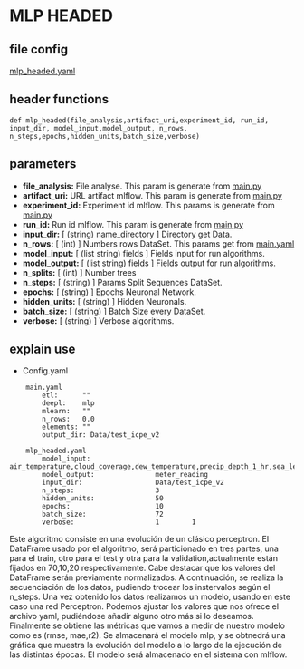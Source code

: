 # MLP HEADED
## file config
[mlp_headed.yaml](../Config/mlp_headed.yaml)

## header functions

~~~
def mlp_headed(file_analysis,artifact_uri,experiment_id, run_id, input_dir, model_input,model_output, n_rows,
n_steps,epochs,hidden_units,batch_size,verbose)
~~~

## parameters
*   **file_analysis:** File analyse. This param is generate from [main.py](../main.py)
*   **artifact_uri:** URL artifact mlflow. This param is generate from [main.py](../main.py)
*   **experiment_id:** Experiment id mlflow. This params is generate from [main.py](../main.py)
*   **run_id:** Run id mlflow. This param is generate from [main.py](../main.py)
*   **input_dir:** [ (string) name_directory ] Directory get Data.
*   **n_rows:** [ (int) ] Numbers rows DataSet. This params get from [main.yaml](main.yaml)
*   **model_input:** [ (list string) fields ] Fields input for run algorithms.
*   **model_output:** [ (list string) fields ] Fields output for run algorithms.
*   **n_splits:**  [ (int) ] Number trees
*   **n_steps:** [ (string) ] Params Split Sequences DataSet.
*   **epochs:** [ (string) ] Epochs Neuronal Network.
*   **hidden_units:** [ (string) ] Hidden Neuronals.
*   **batch_size:** [ (string) ] Batch Size every DataSet.
*   **verbose:** [ (string) ] Verbose algorithms.


## explain use
* Config.yaml

~~~
    main.yaml
        etl:      ""
        deepl:    mlp
        mlearn:   ""
        n_rows:   0.0
        elements: ""
        output_dir: Data/test_icpe_v2

    mlp_headed.yaml
        model_input:                air_temperature,cloud_coverage,dew_temperature,precip_depth_1_hr,sea_level_pressure,meter_reading
        model_output:               meter_reading 
        input_dir:                  Data/test_icpe_v2
        n_steps:                    3
        hidden_units:               50
        epochs:                     10
        batch_size:                 72
        verbose:                    1        1

~~~
Este algoritmo consiste en una evolución de un clásico perceptron. El DataFrame usado por el algoritmo, será particionado en tres partes, una para el train, otro para el test y otra para la validation,actualmente están fijados en 70,10,20 respectivamente. Cabe destacar que los valores del DataFrame serán previamente normalizados.  A continuación, se realiza la secuenciación de los datos, pudiendo trocear los instervalos según el n_steps. Una vez obtenido los datos realizamos un modelo, usando en este caso una red Perceptron. Podemos ajustar los valores que nos ofrece el archivo yaml, pudiéndose añadir alguno otro más si lo deseamos. Finalmente se obtiene las métricas que vamos a medir de nuestro modelo como es (rmse, mae,r2). Se almacenará el modelo mlp, y se obtnedrá una gráfica que muestra la evolución del modelo a lo largo de la ejecución de las distintas épocas. El modelo será almacenado en el sistema con mlflow. 